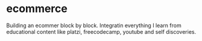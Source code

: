# ecommerce
Building an ecommer block by block. Integratin everything I learn from educational content like platzi, freecodecamp, youtube and self discoveries.
